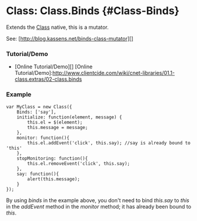 Class: Class.Binds {#Class-Binds}
=================================
Extends the [Class][] native, this is a mutator.

See: [http://blog.kassens.net/binds-class-mutator][]


### Tutorial/Demo

* [Online Tutorial/Demo][]
[Online Tutorial/Demo]:http://www.clientcide.com/wiki/cnet-libraries/01.1-class.extras/02-class.binds

### Example

	var MyClass = new Class({
		Binds: ['say'],
		initialize: function(element, message) {
			this.el = $(element);
			this.message = message;
		},
		monitor: function(){
			this.el.addEvent('click', this.say); //say is already bound to 'this'
		},
		stopMonitoring: function(){
			this.el.removeEvent('click', this.say);
		},
		say: function(){
			alert(this.message);
		}
	});
	
By using *binds* in the example above, you don't need to bind *this.say* to *this* in the *addEvent* method in the *monitor* method; it has already been bound to *this*.

[Class]: http://docs.mootools.net/Class/Class
[http://blog.kassens.net/binds-class-mutator]: http://blog.kassens.net/binds-class-mutator
